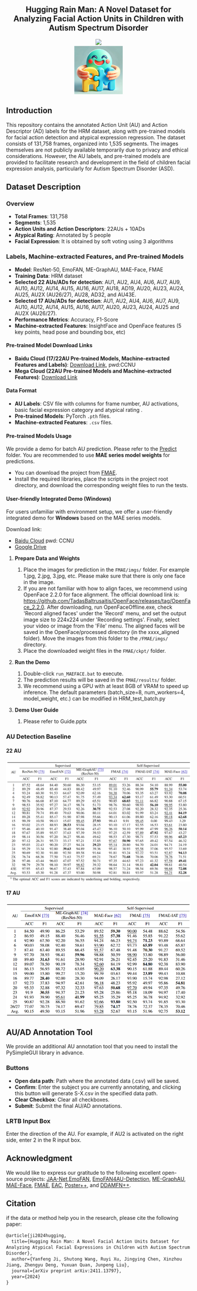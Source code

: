 ## <div align="center"> Hugging Rain Man: A Novel Dataset for Analyzing Facial Action Units in Children with Autism Spectrum Disorder </div>

<div align="center">
<a href="https://arxiv.org/abs/2411.13797"><img src="https://img.shields.io/static/v1?label=ArXiv&message=2411.13797&color=B31B1B&logo=arxiv"></a> 
    <div>
        <img src="./Pic/logo.png" width=26%>
    </div>
</div>

## Introduction

This repository contains the annotated Action Unit (AU) and Action Descriptor (AD) labels for the HRM dataset, 
along with pre-trained models for facial action detection and atypical expression regression. The dataset consists of 131,758 frames, 
organized into 1,535 segments. The images themselves are not publicly available temporarily due to privacy and 
ethical considerations. However, the AU labels,  and pre-trained models are provided to facilitate 
research and development in the field of children facial expression analysis, particularly for Autism Spectrum Disorder (ASD).

## Dataset Description

### Overview
- **Total Frames**: 131,758
- **Segments**: 1,535
- **Action Units and Action Descriptors**: 22AUs + 10ADs
- **Atypical Rating**: Annotated by 5 people
- **Facial Expression**: It is obtained by soft voting using 3 algorithms

### Labels, Machine-extracted Features, and Pre-trained Models

- **Model**: ResNet-50, EmoFAN, ME-GraphAU, MAE-Face, FMAE
- **Training Data**: HRM dataset
- **Selected 22 AUs/ADs for detection**: AU1, AU2, AU4, AU6, AU7, AU9, AU10, AU12, AU14, AU15, AU16, AU17, AU18, AD19, AU20, AU23, AU24, AU25, AU2X (AU26/27), AU28, AD32, and AU43E.
- **Selected 17 AUs/ADs for detection**: AU1, AU2, AU4, AU6, AU7, AU9, AU10, AU12, AU14, AU15, AU16, AU17, AU20, AU23, AU24, AU25 and AU2X (AU26/27).
- **Performance Metrics**: Accuracy, F1-Score
- **Machine-extracted Features**: InsightFace and OpenFace features (5 key points, head pose and bounding box, etc)

#### Pre-trained Model Download Links
- **Baidu Cloud (17/22AU Pre-trained Models, Machine-extracted Features and Labels)**: [Download Link](https://pan.baidu.com/s/1hMCuq4L892kl092uiDjrvw), pwd:CCNU
- **Mega Cloud (22AU Pre-trained Models and Machine-extracted Features)**: [Download Link](https://mega.nz/folder/GVYRmbKa#5vfygvAm0mYl_h-6YbFzAQ
)

#### Data Format
- **AU Labels**: CSV file with columns for frame number, AU activations, basic facial expression category and atypical rating .
- **Pre-trained Models**: PyTorch `.pth` files.
- **Machine-extracted Features**: `.csv` files.

#### Pre-trained Models Usage
We provide a demo for batch AU prediction. Please refer to the [Predict](https://github.com/Jonas-DL/Hugging-Rain-Man/tree/main/Predict) folder.
You are recommended to use **MAE series model weights** for predictions.
 
- You can download the project from [FMAE](https://github.com/forever208/FMAE-IAT).  
- Install the required libraries, place the scripts in the project root directory, and download the corresponding weight files to run the tests.

#### User-friendly Integrated Demo (Windows)
For users unfamiliar with environment setup, we offer a user-friendly integrated demo for **Windows** based on the MAE series models.

Download link:  
- [Baidu Cloud](https://pan.baidu.com/s/1xX6LreuEKcyknTUSF4hbNQ) pwd: CCNU 
- [Google Drive](https://drive.google.com/file/d/1wU22vKpG-ZY4Nw5wqCLPcD0ieNBaEXxN/view?usp=drive_link)

1. **Prepare Data and Weights**  
   1. Place the images for prediction in the `FMAE/imgs/` folder. For example 1.jpg, 2.jpg, 3.jpg, etc.  Please make sure that there is only one face in the image.
   2. If you are not familiar with how to align faces, we recommend using OpenFace 2.2.0 for face alignment. The official download link is: https://github.com/TadasBaltrusaitis/OpenFace/releases/tag/OpenFace_2.2.0. After downloading, run OpenFaceOffline.exe, check 'Record aligned faces' under the 'Record' menu, and set the output image size to 224x224 under 'Recording settings'. Finally, select your video or image from the 'File' menu. The aligned faces will be saved in the OpenFace/processed directory (in the xxxx_aligned folder). Move the images from this folder to the `/FMAE/imgs/` directory.
   3. Place the downloaded weight files in the `FMAE/ckpt/` folder.

2. **Run the Demo**  
   1. Double-click `run_MAEFACE.bat` to execute.  
   2. The prediction results will be saved in the `FMAE/results/` folder.
   3. We recommend using a GPU with at least 8GB of VRAM to speed up inference. The default parameters (batch_size=8, num_workers=4, model_weight, etc.) can be modified in HRM_test_batch.py

3. **Demo User Guide**
   1. Please refer to Guide.pptx
### AU Detection Baseline

#### 22 AU
<img src="./Pic/22au.png">

#### 17 AU
<img src="./Pic/17au.png">

## AU/AD Annotation Tool 
We provide an additional AU annotation tool that you need to install the PySimpleGUI library in advance.

### Buttons
- **Open data path**: Path where the annotated data (.csv) will be saved.
- **Confirm**: Enter the subject you are currently annotating, and clicking this button will generate S-X.csv in the specified data path.
- **Clear Checkbox**: Clear all checkboxes.
- **Submit**: Submit the final AU/AD annotations.

### LRTB Input Box
Enter the direction of the AU. For example, if AU2 is activated on the right side, enter 2 in the R input box.

## Acknowledgment
We would like to express our gratitude to the following excellent open-source projects: [JAA-Net](https://github.com/ZhiwenShao/PyTorch-JAANet),[EmoFAN](https://github.com/face-analysis/emonet), [EmoFAN4AU-Detection](https://github.com/jingyang2017/aunet_train), 
[ME-GraphAU](https://github.com/CVI-SZU/ME-GraphAU), [MAE-Face](https://github.com/FuxiVirtualHuman/MAE-Face), 
[FMAE](https://github.com/forever208/FMAE-IAT), [EAC](https://github.com/zyh-uaiaaaa/Erasing-Attention-Consistency), 
[Poster++](https://github.com/talented-q/poster_v2), and [DDAMFN++](https://github.com/SainingZhang/DDAMFN).
## Citation
if the data or method help you in the research, please cite the following paper:
```
@article{ji2024hugging,
  title={Hugging Rain Man: A Novel Facial Action Units Dataset for Analyzing Atypical Facial Expressions in Children with Autism Spectrum Disorder},
  author={Yanfeng Ji, Shutong Wang, Ruyi Xu, Jingying Chen, Xinzhou Jiang, Zhengyu Deng, Yuxuan Quan, Junpeng Liu},
  journal={arXiv preprint arXiv:2411.13797},
  year={2024}
}
```
